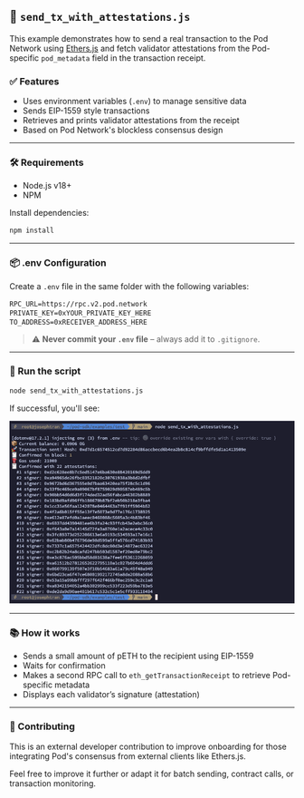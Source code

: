 ## 📄 `send_tx_with_attestations.js`

This example demonstrates how to send a real transaction to the Pod Network using [Ethers.js](https://github.com/ethers-io/ethers.js) and fetch validator attestations from the Pod-specific `pod_metadata` field in the transaction receipt.

### ✅ Features

- Uses environment variables (`.env`) to manage sensitive data
- Sends EIP-1559 style transactions
- Retrieves and prints validator attestations from the receipt
- Based on Pod Network's blockless consensus design

---

### 🛠 Requirements

- Node.js v18+
- NPM

Install dependencies:

```bash
npm install
```

---

### 📦 .env Configuration

Create a `.env` file in the same folder with the following variables:

```dotenv
RPC_URL=https://rpc.v2.pod.network
PRIVATE_KEY=0xYOUR_PRIVATE_KEY_HERE
TO_ADDRESS=0xRECEIVER_ADDRESS_HERE
```

> ⚠️ **Never commit your `.env` file** – always add it to `.gitignore`.

---

### 🚀 Run the script

```bash
node send_tx_with_attestations.js
```

If successful, you'll see:

![Transaction confirmation demo](./Screen-Shot-2025-07-29.png)


---

### 📚 How it works

- Sends a small amount of pETH to the recipient using EIP-1559
- Waits for confirmation
- Makes a second RPC call to `eth_getTransactionReceipt` to retrieve Pod-specific metadata
- Displays each validator’s signature (attestation)

---

### 🤝 Contributing

This is an external developer contribution to improve onboarding for those integrating Pod's consensus from external clients like Ethers.js.

Feel free to improve it further or adapt it for batch sending, contract calls, or transaction monitoring.

